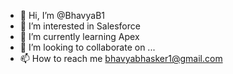 - 👋 Hi, I’m @BhavyaB1
- 👀 I’m interested in Salesforce
- 🌱 I’m currently learning Apex
- 💞️ I’m looking to collaborate on ...
- 📫 How to reach me bhavyabhasker1@gmail.com

<!---
BhavyaB1/BhavyaB1 is a ✨ special ✨ repository because its `README.md` (this file) appears on your GitHub profile.
You can click the Preview link to take a look at your changes.
--->
